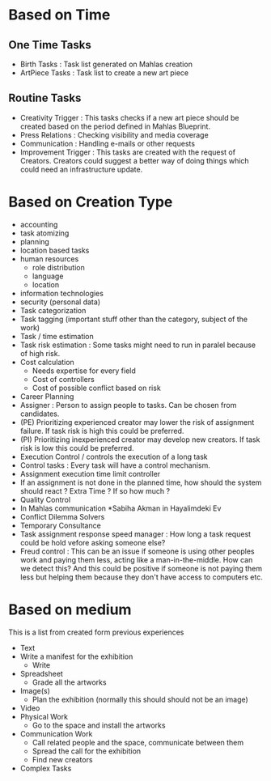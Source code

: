 # Based on Time

## One Time Tasks
* Birth Tasks : Task list generated on Mahlas creation
* ArtPiece Tasks : Task list to create a new art piece

## Routine Tasks
* Creativity Trigger : This tasks checks if a new art piece should be created based on the period defined in Mahlas Blueprint.
* Press Relations : Checking visibility and media coverage
* Communication : Handling e-mails or other requests
* Improvement Trigger : This tasks are created with the request of Creators. Creators could suggest a better way of doing things which could need an infrastructure update.

# Based on Creation Type

* accounting
* task atomizing
* planning
* location based tasks
* human resources
  * role distribution
  * language
  * location
* information technologies
* security (personal data)
* Task categorization
* Task tagging (important stuff other than the category, subject of the work)
* Task / time estimation
* Task risk estimation : Some tasks might need to run in paralel because of high risk.
* Cost calculation
  * Needs expertise for every field
  * Cost of controllers
  * Cost of possible conflict based on risk
* Career Planning
* Assigner : Person to assign people to tasks. Can be chosen from candidates. 
 * (PE) Prioritizing experienced creator may lower the risk of assignment failure. If task risk is high this could be preferred.
 * (PI) Prioritizing inexperienced creator may develop new creators.  If task risk is low this could be preferred.
* Execution Control / controls the execution of a long task
* Control tasks : Every task will have a control mechanism.
* Assignment execution time limit controller
* If an assignment is not done in the planned time, how should the system should react ? Extra Time ? If so how much ?
* Quality Control
* In Mahlas communication *Sabiha Akman in Hayalimdeki Ev
* Conflict Dilemma Solvers
* Temporary Consultance
* Task assignment response speed manager : How long a task request could be hold vefore asking someone else?
* Freud control : This can be an issue if someone is using other peoples work and paying them less, acting like a man-in-the-middle. How can we detect this? And this could be positive if someone is not paying them less but helping them because they don't have access to computers etc.

# Based on medium

This is a list from created form  previous experiences

* Text
* Write a manifest for the exhibition
	* Write 
* Spreadsheet
	* Grade all the artworks
* Image(s)
	* Plan the exhibition (normally this should should not be an image)
* Video
* Physical Work
	* Go to the space and install the artworks
* Communication Work
	* Call related people and the space, communicate between them
	* Spread the call for the exhibition
	* Find new creators
* Complex Tasks
